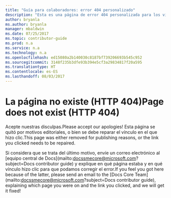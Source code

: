```yaml
---
title: "Guía para colaboradores: error 404 personalizado"
description: "Esta es una página de error 404 personalizada para los vínculos de la guía para colaboradores que devuelven un error HTTP 404."
author: bryanla
ms.author: bryanla
manager: mbaldwin
ms.date: 07/25/2017
ms.topic: contributor-guide
ms.prod: n.a
ms.service: n.a
ms.technology: n.a
ms.openlocfilehash: ed15080a2b140030c8187bf739206693b545c952
ms.sourcegitcommit: 3148f235b3dfe93b394e5cf3a29834817f20a595
ms.translationtype: HT
ms.contentlocale: es-ES
ms.lasthandoff: 08/03/2017
---
```

# <a name="page-does-not-exist-http-404"></a><span data-ttu-id="f6da2-103">La página no existe (HTTP 404)</span><span class="sxs-lookup"><span data-stu-id="f6da2-103">Page does not exist (HTTP 404)</span></span>

<span data-ttu-id="f6da2-104">Acepte nuestras disculpas.</span><span class="sxs-lookup"><span data-stu-id="f6da2-104">Please accept our apologies!</span></span> <span data-ttu-id="f6da2-105">Esta página se quitó por motivos editoriales, o bien se debe reparar el vínculo en el que hizo clic.</span><span class="sxs-lookup"><span data-stu-id="f6da2-105">This page was either removed for publishing reasons, or the link you clicked needs to be repaired.</span></span> 

<span data-ttu-id="f6da2-106">Si considera que se trata del último motivo, envíe un correo electrónico al [equipo central de Docs](mailto:docssmecore@microsoft.com?subject=Docs contributor guide) y explique en qué página estaba y en qué vínculo hizo clic para que podamos corregir el error.</span><span class="sxs-lookup"><span data-stu-id="f6da2-106">If you feel you got here because of the latter, please send an email to the [Docs Core Team](mailto:docssmecore@microsoft.com?subject=Docs contributor guide), explaining which page you were on and the link you clicked, and we will get it fixed!</span></span>
